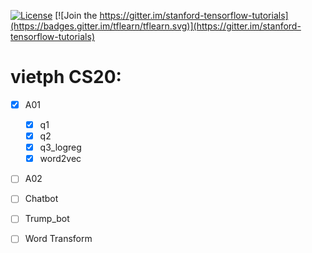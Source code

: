 [![License](https://img.shields.io/badge/license-MIT-blue.svg)](LICENSE)
[![Join the https://gitter.im/stanford-tensorflow-tutorials](https://badges.gitter.im/tflearn/tflearn.svg)](https://gitter.im/stanford-tensorflow-tutorials)

# vietph CS20:

- [x] A01
    - [x] q1
    - [x] q2
    - [x] q3_logreg
    - [x] word2vec
- [ ] A02
- [ ] Chatbot
- [ ] Trump_bot
- [ ] Word Transform

